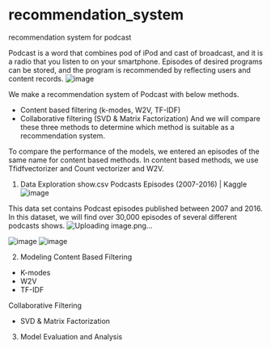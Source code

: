 # recommendation_system
recommendation system for podcast

Podcast is a word that combines pod of iPod and cast of broadcast, and it is a radio that you listen to on your smartphone. Episodes of desired programs can be stored, and the program is recommended by reflecting users and content records.
![image](https://user-images.githubusercontent.com/71868763/235978829-fbfca65d-87f2-4eea-b2ce-8d20deb4fdfd.png)

We make a recommendation system of Podcast with below methods.
-	Content based filtering (k-modes, W2V, TF-IDF)
-	Collaborative filtering (SVD & Matrix Factorization)
And we will compare these three methods to determine which method is suitable as a recommendation system.

To compare the performance of the models, we entered an episodes of the same name for content based methods. In content based methods, we use Tfidfvectorizer and Count vectorizer and W2V. 

1. Data Exploration
show.csv 
Podcasts Episodes (2007-2016) | Kaggle
![image](https://user-images.githubusercontent.com/71868763/235979193-069365f3-1aeb-439f-adf5-2c17175a06cb.png)

This data set contains Podcast episodes published between 2007 and 2016. In this dataset, we will find over 30,000 episodes of several different podcasts shows.
![Uploading image.png…]()

![image](https://user-images.githubusercontent.com/71868763/235979013-e9863c1c-8e04-449e-a9c8-6ed26e0c1ffd.png)
![image](https://user-images.githubusercontent.com/71868763/235979067-8e2a9bcf-d908-4412-939f-9ab512498654.png)


2. Modeling
Content Based Filtering
  - K-modes
  - W2V
  - TF-IDF

Collaborative Filtering
  - SVD & Matrix Factorization

3. Model Evaluation and Analysis
